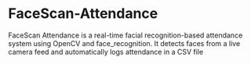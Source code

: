 # FaceScan-Attendance
FaceScan Attendance is a real-time facial recognition-based attendance system using OpenCV and face_recognition. It detects faces from a live camera feed and automatically logs attendance in a CSV file

